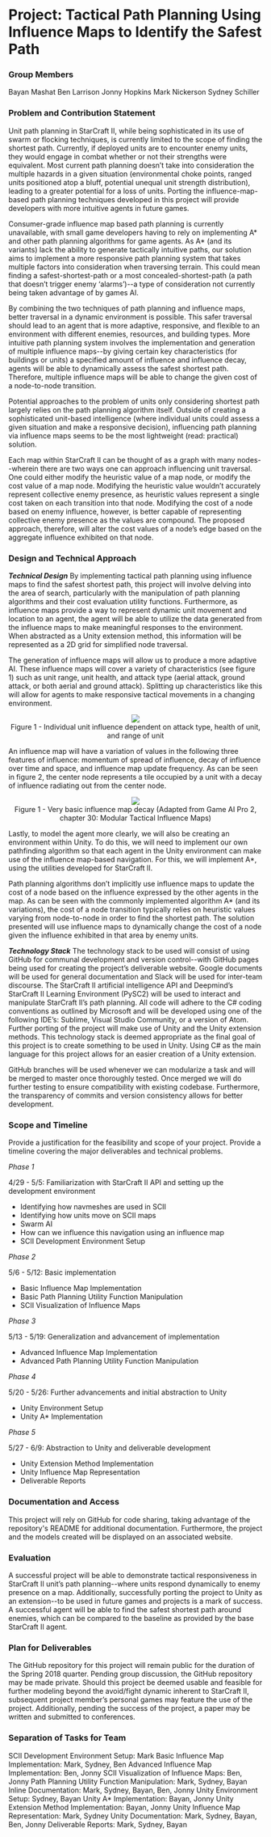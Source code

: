 # **Project: Tactical Path Planning Using Influence Maps to Identify the Safest Path**

### Group Members
Bayan Mashat
Ben Larrison
Jonny Hopkins
Mark Nickerson
Sydney Schiller

### Problem and Contribution Statement
Unit path planning in StarCraft II, while being sophisticated in its use of swarm or flocking techniques, is currently limited to the scope of finding the shortest path. Currently, if deployed units are to encounter enemy units, they would engage in combat whether or not their strengths were equivalent. Most current path planning doesn’t take into consideration the multiple hazards in a given situation (environmental choke points, ranged units positioned atop a bluff, potential unequal unit strength distribution), leading to a greater potential for a loss of units. Porting the influence-map-based path planning techniques developed in this project will provide developers with more intuitive agents in future games.

Consumer-grade influence map based path planning is currently unavailable, with small game developers having to rely on implementing A* and other path planning algorithms for game agents. As A* (and its variants) lack the ability to generate tactically intuitive paths, our solution aims to implement a more responsive path planning system that takes multiple factors into consideration when traversing terrain. This could mean finding a safest-shortest-path or a most concealed-shortest-path (a path that doesn’t trigger enemy ‘alarms’)--a type of consideration not currently being taken advantage of by games AI.

By combining the two techniques of path planning and influence maps, better traversal in a dynamic environment is possible. This safer traversal should lead to an agent that is more adaptive, responsive, and flexible to an environment with different enemies, resources, and building types. More intuitive path planning system involves the implementation and generation of multiple influence maps--by giving certain key characteristics (for buildings or units) a specified amount of influence and influence decay, agents will be able to dynamically assess the safest shortest path. Therefore, multiple influence maps will be able to change the given cost of a node-to-node transition.

Potential approaches to the problem of units only considering shortest path largely relies on the path planning algorithm itself. Outside of creating a sophisticated unit-based intelligence (where individual units could assess a given situation and make a responsive decision), influencing path planning via influence maps seems to be the most lightweight (read: practical) solution.

Each map within StarCraft II can be thought of as a graph with many nodes--wherein there are two ways one can approach influencing unit traversal. One could either modify the heuristic value of a map node, or modify the cost value of a map node. Modifying the heuristic value wouldn’t accurately represent collective enemy presence, as heuristic values represent a single cost taken on each transition into that node. Modifying the cost of a node based on enemy influence, however, is better capable of representing collective enemy presence as the values are compound. The proposed approach, therefore, will alter the cost values of a node’s edge based on the aggregate influence exhibited on that node.

### Design and Technical Approach
***Technical Design***
 By implementing tactical path planning using influence maps to find the safest shortest path, this project will involve delving into the area of search, particularly with the manipulation of path planning algorithms and their cost evaluation utility functions. Furthermore, as influence maps provide a way to represent dynamic unit movement and location to an agent, the agent will be able to utilize the data generated from the influence maps to make meaningful responses to the environment. When abstracted as a Unity extension method, this information will be represented as a 2D grid for simplified node traversal.

The generation of influence maps will allow us to produce a more adaptive AI. These influence maps will cover a variety of characteristics (see figure 1) such as unit range, unit health, and attack type (aerial attack, ground attack, or both aerial and ground attack). Splitting up characteristics like this will allow for agents to make responsive tactical movements in a changing environment.

<p align="center">
  <img src="https://lh6.googleusercontent.com/cbMD0r8uLCr6q-RzBZHTBOA5xIfo7rK8IbS5YIj1wp25r_yHw0LZxTw-rIMmab7qfv3uFR64Rok7j_1VD957AoaGzQi9U2kMNjgXaVsBLkOyJu941GIi85a8piHHD_qP8oP9vTmt"><br/>
Figure 1 - Individual unit influence dependent on attack type, health of unit, and range of unit
</p>

An influence map will have a variation of values in the following three features of influence: momentum of spread of influence, decay of influence over time and space, and influence map update frequency. As can be seen in figure 2, the center node represents a tile occupied by a unit with a decay of influence radiating out from the center node.

<p align="center">
  <img src="https://lh4.googleusercontent.com/54pQa7-Zm7-3IVMIE8fBCdKHc4GF0WkIZqawj-P50OpXe39F0M7k8LJS4uuMWbLtn1OK4s_XlAcj5Ow4Qa7tpR47L2zw5L5lExxlGiHQRqJ6RUa9J3aeLzHVLj-xc9ovf--xKAro"><br/>
Figure 1 - Very basic influence map decay (Adapted from Game AI Pro 2, chapter 30: Modular Tactical Influence Maps)
</p>
Lastly, to model the agent more clearly, we will also be creating an environment within Unity. To do this, we will need to implement our own pathfinding algorithm so that each agent in the Unity environment can make use of the influence map-based navigation. For this, we will implement A*, using the utilities developed for StarCraft II.

Path planning algorithms don’t implicitly use influence maps to update the cost of a node based on the influence expressed by the other agents in the map. As can be seen with the commonly implemented algorithm A* (and its variations), the cost of a node transition typically relies on heuristic values varying from node-to-node in order to find the shortest path. The solution presented will use influence maps to dynamically change the cost of a node given the influence exhibited in that area by enemy units.

***Technology Stack***
The technology stack to be used will consist of using GitHub for communal development and version control--with GitHub pages being used for creating the project’s deliverable website. Google documents will be used for general documentation and Slack will be used for inter-team discourse. The StarCraft II artificial intelligence API and Deepmind’s StarCraft II Learning Environment (PySC2) will be used to interact and manipulate StarCraft II’s path planning. All code will adhere to the C# coding conventions as outlined by Microsoft and will be developed using one of the following IDE’s: Sublime, Visual Studio Community, or a version of Atom. Further porting of the project will make use of Unity and the Unity extension methods. This technology stack is deemed appropriate as the final goal of this project is to create something to be used in Unity. Using C# as the main language for this project allows for an easier creation of a Unity extension.

GitHub branches will be used whenever we can modularize a task and will be merged to master once thoroughly tested. Once merged we will do further testing to ensure compatibility with existing codebase. Furthermore, the transparency of commits and version consistency allows for better development.

### Scope and Timeline
Provide a justification for the feasibility and scope of your project. Provide a timeline covering the major deliverables and technical problems.

*Phase 1*

4/29 - 5/5: Familiarization with StarCraft II API and setting up the development environment

-   Identifying how navmeshes are used in SCII
-   Identifying how units move on SCII maps
-   Swarm AI
-   How can we influence this navigation using an influence map
-   SCII Development Environment Setup


*Phase 2*

5/6 - 5/12: Basic implementation

-   Basic Influence Map Implementation
-   Basic Path Planning Utility Function Manipulation
-   SCII Visualization of Influence Maps

*Phase 3*

5/13 - 5/19: Generalization and advancement of implementation

-   Advanced Influence Map Implementation
-   Advanced Path Planning Utility Function Manipulation

*Phase 4*

5/20 - 5/26: Further advancements and initial abstraction to Unity

-   Unity Environment Setup
-   Unity A* Implementation

*Phase 5*

5/27 - 6/9: Abstraction to Unity and deliverable development

-   Unity Extension Method Implementation
-   Unity Influence Map Representation
-   Deliverable Reports

### Documentation and Access
This project will rely on GitHub for code sharing, taking advantage of the repository's README for additional documentation. Furthermore, the project and the models created will be displayed on an associated website.

### Evaluation
A successful project will be able to demonstrate tactical responsiveness in StarCraft II unit’s path planning--where units respond dynamically to enemy presence on a map. Additionally, successfully porting the project to Unity as an extension--to be used in future games and projects is a mark of success. A successful agent will be able to find the safest shortest path around enemies, which can be compared to the baseline as provided by the base StarCraft II agent.

### Plan for Deliverables
The GitHub repository for this project will remain public for the duration of the Spring 2018 quarter. Pending group discussion, the GitHub repository may be made private. Should this project be deemed usable and feasible for further modeling beyond the avoid/fight dynamic inherent to StarCraft II, subsequent project member’s personal games may feature the use of the project. Additionally, pending the success of the project, a paper may be written and submitted to conferences.

### Separation of Tasks for Team
SCII Development Environment Setup:  Mark
Basic Influence Map Implementation:  Mark, Sydney, Ben
Advanced Influence Map Implementation:  Ben, Jonny
SCII Visualization of Influence Maps:  Ben, Jonny
Path Planning Utility Function Manipulation:  Mark, Sydney, Bayan
Inline Documentation:  Mark, Sydney, Bayan, Ben, Jonny
Unity Environment Setup:  Sydney, Bayan
Unity A* Implementation:  Bayan, Jonny
Unity Extension Method Implementation:  Bayan, Jonny
Unity Influence Map Representation:  Mark, Sydney
Unity Documentation:  Mark, Sydney, Bayan, Ben, Jonny
Deliverable Reports:  Mark, Sydney, Bayan
